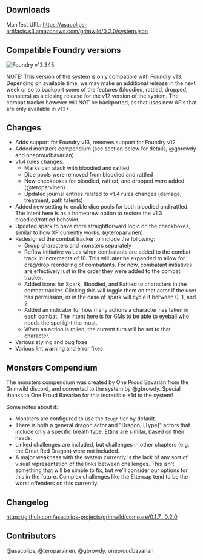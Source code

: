 ## Downloads

Manifest URL: https://asacolips-artifacts.s3.amazonaws.com/grimwild/0.2.0/system.json

## Compatible Foundry versions

![Foundry v13.345](https://img.shields.io/badge/Foundry-v13.345-green)

NOTE: This version of the system is only compatible with Foundry v13. Depending on available time, we may make an additional release in the next week or so to backport some of the features (bloodied, rattled, dropped, monsters) as a closing release for the v12 version of the system. The combat tracker however will NOT be backported, as that uses new APIs that are only available in v13+.

## Changes

- Adds support for Foundry v13, removes support for Foundry v12
- Added monsters compendium (see section below for details, @gbrowdy and oneproudbavarian)
- v1.4 rules changes:
  - Marks can stack with bloodied and rattled
  - Dice pools were removed from bloodied and rattled
  - New checkboxes for bloodied, rattled, and dropped were added (@teroparvinen)
  - Updated journal entries related to v1.4 rules changes (damage, treatment, path talents)
- Added new setting to enable dice pools for both bloodied and rattled. The intent here is as a homebrew option to restore the v1.3 bloodied/rattled behavior.
- Updated spark to have more straightforward logic on the checkboxes, similar to how XP currently works. (@teroparvinen)
- Redesigned the combat tracker to include the following:
  - Group characters and monsters separately
  - Reflow initiative values when combatants are added to the combat track in increments of 10. This will later be expanded to allow for drag/drop reordering of combatants. For now, combatant initiatives are effectively just in the order they were added to the combat tracker.
  - Added icons for Spark, Bloodied, and Rattled to characters in the combat tracker. Clicking this will toggle them on that actor if the user has permission, or in the case of spark will cycle it between 0, 1, and 2.
  - Added an indicator for how many actions a character has taken in each combat. The intent here is for GMs to be able to eyeball who needs the spotlight the most.
  - When an action is rolled, the current turn will be set to that character.
- Various styling and bug fixes
- Various lint warning and error fixes

## Monsters Compendium

The monsters compendium was created by One Proud Bavarian from the Grimwild discord, and converted to the system by @gbrowdy. Special thanks to One Proud Bavarian for this incredible +1d to the system!

Some notes about it:
- Monsters are configured to use the `Tough` tier by default.
- There is both a general dragon actor and "Dragon, [Type]" actors that include only a specific breath type. Ettins are similar, based on their heads.
- Linked challenges are included, but challenges in other chapters (e.g. the Great Red Dragon) were not included.
- A major weakness with the system currently is the lack of any sort of visual representation of the links between challenges. This isn't something that will be simple to fix, but we'll consider our options for this in the future. Complex challenges like the Ettercap tend to be the worst offenders on this currently.

## Changelog

https://github.com/asacolips-projects/grimwild/compare/0.1.7...0.2.0

## Contributors

@asacolips, @teroparvinen, @gbrowdy, oneproudbavarian